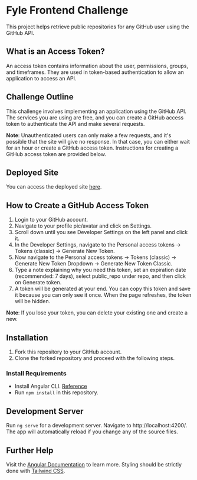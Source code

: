 # Fyle Frontend Challenge

This project helps retrieve public repositories for any GitHub user using the GitHub API.

## What is an Access Token?

An access token contains information about the user, permissions, groups, and timeframes. They are used in token-based authentication to allow an application to access an API.

## Challenge Outline

This challenge involves implementing an application using the GitHub API. The services you are using are free, and you can create a GitHub access token to authenticate the API and make several requests.

__Note__: Unauthenticated users can only make a few requests, and it's possible that the site will give no response. In that case, you can either wait for an hour or create a GitHub access token. Instructions for creating a GitHub access token are provided below.

## Deployed Site

You can access the deployed site [here](http://myfirstbucketasvrs.s3-website.ap-south-1.amazonaws.com/).

## How to Create a GitHub Access Token

1. Login to your GitHub account.
2. Navigate to your profile pic/avatar and click on Settings.
3. Scroll down until you see Developer Settings on the left panel and click it.
4. In the Developer Settings, navigate to the Personal access tokens → Tokens (classic) → Generate New Token.
5. Now navigate to the Personal access tokens → Tokens (classic) → Generate New Token Dropdown → Generate New Token Classic.
6. Type a note explaining why you need this token, set an expiration date (recommended: 7 days), select public_repo under repo, and then click on Generate token.
7. A token will be generated at your end. You can copy this token and save it because you can only see it once. When the page refreshes, the token will be hidden.

__Note__: If you lose your token, you can delete your existing one and create a new.

## Installation

1. Fork this repository to your GitHub account.
2. Clone the forked repository and proceed with the following steps.

### Install Requirements
* Install Angular CLI. [Reference](https://angular.io/cli)
* Run `npm install` in this repository.

## Development Server

Run `ng serve` for a development server. Navigate to http://localhost:4200/. The app will automatically reload if you change any of the source files.

## Further Help

Visit the [Angular Documentation](https://angular.io/guide/styleguide) to learn more. Styling should be strictly done with [Tailwind CSS](https://tailwindcss.com/docs/installation).
